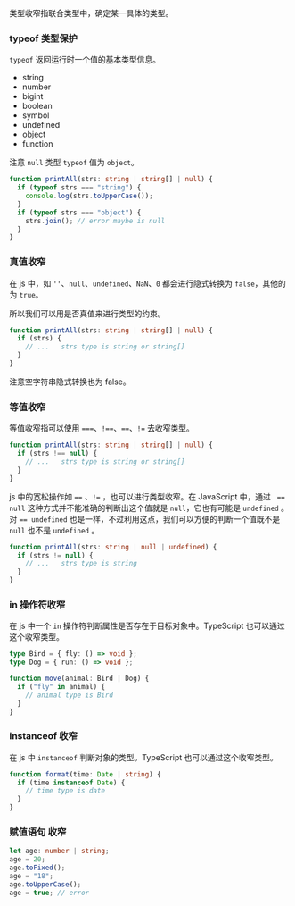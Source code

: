 类型收窄指联合类型中，确定某一具体的类型。

### typeof 类型保护

`typeof` 返回运行时一个值的基本类型信息。

- string
- number
- bigint
- boolean
- symbol
- undefined
- object
- function

注意 `null` 类型 `typeof` 值为 `object`。

```ts
function printAll(strs: string | string[] | null) {
  if (typeof strs === "string") {
    console.log(strs.toUpperCase());
  }
  if (typeof strs === "object") {
    strs.join(); // error maybe is null
  }
}
```

### 真值收窄

在 js 中，如 `''`、`null`、`undefined`、`NaN`、`0` 都会进行隐式转换为 `false`，其他的为 `true`。

所以我们可以用是否真值来进行类型的约束。

```ts
function printAll(strs: string | string[] | null) {
  if (strs) {
    // ...   strs type is string or string[]
  }
}
```

注意空字符串隐式转换也为 false。

### 等值收窄

等值收窄指可以使用 `===`、`!==`、`==`、`!=` 去收窄类型。

```ts
function printAll(strs: string | string[] | null) {
  if (strs !== null) {
    // ...   strs type is string or string[]
  }
}
```

js 中的宽松操作如 `==` 、`!=` ，也可以进行类型收窄。在 JavaScript 中，通过 ` == null` 这种方式并不能准确的判断出这个值就是 `null`，它也有可能是 `undefined` 。对 `== undefined` 也是一样，不过利用这点，我们可以方便的判断一个值既不是 `null` 也不是 `undefined` 。

```ts
function printAll(strs: string | null | undefined) {
  if (strs != null) {
    // ...   strs type is string
  }
}
```

### in 操作符收窄

在 js 中一个 `in` 操作符判断属性是否存在于目标对象中。TypeScript 也可以通过这个收窄类型。

```ts
type Bird = { fly: () => void };
type Dog = { run: () => void };

function move(animal: Bird | Dog) {
  if ("fly" in animal) {
    // animal type is Bird
  }
}
```

### instanceof 收窄

在 js 中 `instanceof` 判断对象的类型。TypeScript 也可以通过这个收窄类型。

```ts
function format(time: Date | string) {
  if (time instanceof Date) {
    // time type is date
  }
}
```

### 赋值语句 收窄

```ts
let age: number | string;
age = 20;
age.toFixed();
age = "18";
age.toUpperCase();
age = true; // error
```
